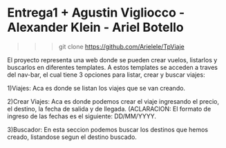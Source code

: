 <h1> Entrega1 + Agustin Vigliocco - Alexander Klein - Ariel Botello </h1>

>>>   git clone https://github.com/Arielele/TpViaje




El proyecto representa una web donde se pueden crear vuelos, listarlos y buscarlos en diferentes templates. A estos templates se acceden a traves del nav-bar, el cual tiene 3 opciones para listar, crear y buscar viajes:

1)Viajes: Aca es donde se listan los viajes que se van creando.

2)Crear Viajes: Aca es donde podemos crear el viaje ingresando el precio, el destino, la fecha de salida y de llegada. (ACLARACION: El formato de ingreso de las fechas es el siguiente: DD/MM/YYYY.

3)Buscador: En esta seccion podemos buscar los destinos que hemos creado, listandose segun el destino buscado.
